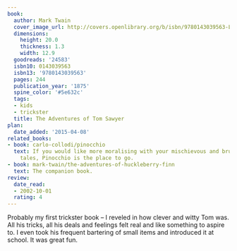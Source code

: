 ```yaml
---
book:
  author: Mark Twain
  cover_image_url: http://covers.openlibrary.org/b/isbn/9780143039563-L.jpg
  dimensions:
    height: 20.0
    thickness: 1.3
    width: 12.9
  goodreads: '24583'
  isbn10: 0143039563
  isbn13: '9780143039563'
  pages: 244
  publication_year: '1875'
  spine_color: '#5e632c'
  tags:
  - kids
  - trickster
  title: The Adventures of Tom Sawyer
plan:
  date_added: '2015-04-08'
related_books:
- book: carlo-collodi/pinocchio
  text: If you would like more moralising with your mischievous and brutal childhood
    tales, Pinocchio is the place to go.
- book: mark-twain/the-adventures-of-huckleberry-finn
  text: The companion book.
review:
  date_read:
  - 2002-10-01
  rating: 4
---
```


Probably my first trickster book – I reveled in how clever and witty Tom was. All his tricks, all his deals and feelings
felt real and like something to aspire to. I even took his frequent bartering of small items and introduced it at
school. It was great fun.
